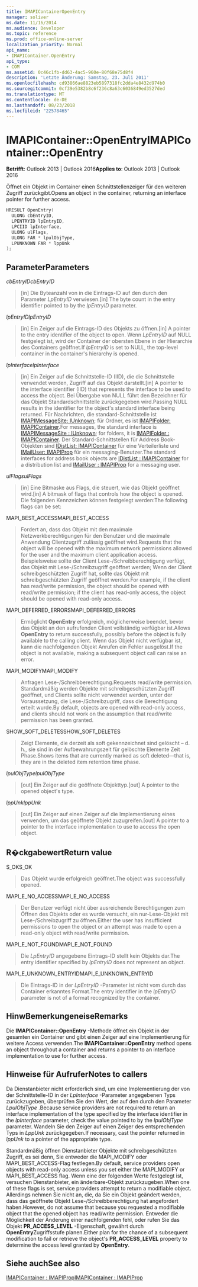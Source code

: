```yaml
---
title: IMAPIContainerOpenEntry
manager: soliver
ms.date: 11/16/2014
ms.audience: Developer
ms.topic: reference
ms.prod: office-online-server
localization_priority: Normal
api_name:
- IMAPIContainer.OpenEntry
api_type:
- COM
ms.assetid: 0c46c1fb-dd63-4ac5-960e-80f68e75d8f4
description: 'Letzte Änderung: Samstag, 23. Juli 2011'
ms.openlocfilehash: cd93866ae8823eb5897318fc2dda4e8432d974b0
ms.sourcegitcommit: 0cf39e5382b8c6f236c8a63c6036849ed3527ded
ms.translationtype: MT
ms.contentlocale: de-DE
ms.lasthandoff: 08/23/2018
ms.locfileid: "22578465"
---
```

# <a name="imapicontaineropenentry"></a><span data-ttu-id="aac96-103">IMAPIContainer::OpenEntry</span><span class="sxs-lookup"><span data-stu-id="aac96-103">IMAPIContainer::OpenEntry</span></span>

  
  
<span data-ttu-id="aac96-104">**Betrifft**: Outlook 2013 | Outlook 2016</span><span class="sxs-lookup"><span data-stu-id="aac96-104">**Applies to**: Outlook 2013 | Outlook 2016</span></span> 
  
<span data-ttu-id="aac96-105">Öffnet ein Objekt im Container einen Schnittstellenzeiger für den weiteren Zugriff zurückgibt.</span><span class="sxs-lookup"><span data-stu-id="aac96-105">Opens an object in the container, returning an interface pointer for further access.</span></span>
  
```cpp
HRESULT OpenEntry(
  ULONG cbEntryID,
  LPENTRYID lpEntryID,
  LPCIID lpInterface,
  ULONG ulFlags,
  ULONG FAR * lpulObjType,
  LPUNKNOWN FAR * lppUnk
);
```

## <a name="parameters"></a><span data-ttu-id="aac96-106">Parameter</span><span class="sxs-lookup"><span data-stu-id="aac96-106">Parameters</span></span>

 <span data-ttu-id="aac96-107">_cbEntryID_</span><span class="sxs-lookup"><span data-stu-id="aac96-107">_cbEntryID_</span></span>
  
> <span data-ttu-id="aac96-108">[in] Die Byteanzahl von in die Eintrags-ID auf den durch den Parameter _LpEntryID_ verwiesen.</span><span class="sxs-lookup"><span data-stu-id="aac96-108">[in] The byte count in the entry identifier pointed to by the  _lpEntryID_ parameter.</span></span> 
    
 <span data-ttu-id="aac96-109">_lpEntryID_</span><span class="sxs-lookup"><span data-stu-id="aac96-109">_lpEntryID_</span></span>
  
> <span data-ttu-id="aac96-110">[in] Ein Zeiger auf die Eintrags-ID des Objekts zu öffnen.</span><span class="sxs-lookup"><span data-stu-id="aac96-110">[in] A pointer to the entry identifier of the object to open.</span></span> <span data-ttu-id="aac96-111">Wenn _LpEntryID_ auf NULL festgelegt ist, wird der Container der obersten Ebene in der Hierarchie des Containers geöffnet.</span><span class="sxs-lookup"><span data-stu-id="aac96-111">If  _lpEntryID_ is set to NULL, the top-level container in the container's hierarchy is opened.</span></span> 
    
 <span data-ttu-id="aac96-112">_lpInterface_</span><span class="sxs-lookup"><span data-stu-id="aac96-112">_lpInterface_</span></span>
  
> <span data-ttu-id="aac96-113">[in] Ein Zeiger auf die Schnittstelle-ID (IID), die die Schnittstelle verwendet werden, Zugriff auf das Objekt darstellt.</span><span class="sxs-lookup"><span data-stu-id="aac96-113">[in] A pointer to the interface identifier (IID) that represents the interface to be used to access the object.</span></span> <span data-ttu-id="aac96-114">Bei Übergabe von NULL führt den Bezeichner für das Objekt Standardschnittstelle zurückgegeben wird.</span><span class="sxs-lookup"><span data-stu-id="aac96-114">Passing NULL results in the identifier for the object's standard interface being returned.</span></span> <span data-ttu-id="aac96-115">Für Nachrichten, die standard-Schnittstelle ist [IMAPIMessageSite: IUnknown](imapimessagesiteiunknown.md); für Ordner, es ist [IMAPIFolder: IMAPIContainer](imapifolderimapicontainer.md).</span><span class="sxs-lookup"><span data-stu-id="aac96-115">For messages, the standard interface is [IMAPIMessageSite : IUnknown](imapimessagesiteiunknown.md); for folders, it is [IMAPIFolder : IMAPIContainer](imapifolderimapicontainer.md).</span></span> <span data-ttu-id="aac96-116">Der Standard-Schnittstellen für Address Book-Objekten sind [IDistList: IMAPIContainer](idistlistimapicontainer.md) für eine Verteilerliste und [IMailUser: IMAPIProp](imailuserimapiprop.md) für ein messaging-Benutzer.</span><span class="sxs-lookup"><span data-stu-id="aac96-116">The standard interfaces for address book objects are [IDistList : IMAPIContainer](idistlistimapicontainer.md) for a distribution list and [IMailUser : IMAPIProp](imailuserimapiprop.md) for a messaging user.</span></span> 
    
 <span data-ttu-id="aac96-117">_ulFlags_</span><span class="sxs-lookup"><span data-stu-id="aac96-117">_ulFlags_</span></span>
  
> <span data-ttu-id="aac96-118">[in] Eine Bitmaske aus Flags, die steuert, wie das Objekt geöffnet wird.</span><span class="sxs-lookup"><span data-stu-id="aac96-118">[in] A bitmask of flags that controls how the object is opened.</span></span> <span data-ttu-id="aac96-119">Die folgenden Kennzeichen können festgelegt werden:</span><span class="sxs-lookup"><span data-stu-id="aac96-119">The following flags can be set:</span></span>
    
<span data-ttu-id="aac96-120">MAPI_BEST_ACCESS</span><span class="sxs-lookup"><span data-stu-id="aac96-120">MAPI_BEST_ACCESS</span></span> 
  
> <span data-ttu-id="aac96-121">Fordert an, dass das Objekt mit den maximale Netzwerkberechtigungen für den Benutzer und die maximale Anwendung Clientzugriff zulässig geöffnet wird.</span><span class="sxs-lookup"><span data-stu-id="aac96-121">Requests that the object will be opened with the maximum network permissions allowed for the user and the maximum client application access.</span></span> <span data-ttu-id="aac96-122">Beispielsweise sollte der Client Lese-/Schreibberechtigung verfügt, das Objekt mit Lese-/Schreibzugriff geöffnet werden; Wenn der Client schreibgeschützten Zugriff hat, sollte das Objekt mit schreibgeschützten Zugriff geöffnet werden.</span><span class="sxs-lookup"><span data-stu-id="aac96-122">For example, if the client has read/write permission, the object should be opened with read/write permission; if the client has read-only access, the object should be opened with read-only access.</span></span> 
    
<span data-ttu-id="aac96-123">MAPI_DEFERRED_ERRORS</span><span class="sxs-lookup"><span data-stu-id="aac96-123">MAPI_DEFERRED_ERRORS</span></span> 
  
> <span data-ttu-id="aac96-124">Ermöglicht **OpenEntry** erfolgreich, möglicherweise beendet, bevor das Objekt an den aufrufenden Client vollständig verfügbar ist.</span><span class="sxs-lookup"><span data-stu-id="aac96-124">Allows **OpenEntry** to return successfully, possibly before the object is fully available to the calling client.</span></span> <span data-ttu-id="aac96-125">Wenn das Objekt nicht verfügbar ist, kann die nachfolgenden Objekt Anrufen ein Fehler ausgelöst.</span><span class="sxs-lookup"><span data-stu-id="aac96-125">If the object is not available, making a subsequent object call can raise an error.</span></span> 
    
<span data-ttu-id="aac96-126">MAPI_MODIFY</span><span class="sxs-lookup"><span data-stu-id="aac96-126">MAPI_MODIFY</span></span> 
  
> <span data-ttu-id="aac96-127">Anfragen Lese-/Schreibberechtigung.</span><span class="sxs-lookup"><span data-stu-id="aac96-127">Requests read/write permission.</span></span> <span data-ttu-id="aac96-128">Standardmäßig werden Objekte mit schreibgeschützten Zugriff geöffnet, und Clients sollte nicht verwendet werden, unter der Voraussetzung, die Lese-/Schreibzugriff, dass die Berechtigung erteilt wurde.</span><span class="sxs-lookup"><span data-stu-id="aac96-128">By default, objects are opened with read-only access, and clients should not work on the assumption that read/write permission has been granted.</span></span> 
    
<span data-ttu-id="aac96-129">SHOW_SOFT_DELETES</span><span class="sxs-lookup"><span data-stu-id="aac96-129">SHOW_SOFT_DELETES</span></span>
  
> <span data-ttu-id="aac96-130">Zeigt Elemente, die derzeit als soft gekennzeichnet sind gelöscht – d. h., sie sind in der Aufbewahrungszeit für gelöschte Elemente Zeit Phase.</span><span class="sxs-lookup"><span data-stu-id="aac96-130">Shows items that are currently marked as soft deleted—that is, they are in the deleted item retention time phase.</span></span>
    
 <span data-ttu-id="aac96-131">_lpulObjType_</span><span class="sxs-lookup"><span data-stu-id="aac96-131">_lpulObjType_</span></span>
  
> <span data-ttu-id="aac96-132">[out] Ein Zeiger auf die geöffnete Objekttyp.</span><span class="sxs-lookup"><span data-stu-id="aac96-132">[out] A pointer to the opened object's type.</span></span>
    
 <span data-ttu-id="aac96-133">_lppUnk_</span><span class="sxs-lookup"><span data-stu-id="aac96-133">_lppUnk_</span></span>
  
> <span data-ttu-id="aac96-134">[out] Ein Zeiger auf einen Zeiger auf die Implementierung eines verwenden, um das geöffnete Objekt zuzugreifen.</span><span class="sxs-lookup"><span data-stu-id="aac96-134">[out] A pointer to a pointer to the interface implementation to use to access the open object.</span></span>
    
## <a name="return-value"></a><span data-ttu-id="aac96-135">R�ckgabewert</span><span class="sxs-lookup"><span data-stu-id="aac96-135">Return value</span></span>

<span data-ttu-id="aac96-136">S_OK</span><span class="sxs-lookup"><span data-stu-id="aac96-136">S_OK</span></span> 
  
> <span data-ttu-id="aac96-137">Das Objekt wurde erfolgreich geöffnet.</span><span class="sxs-lookup"><span data-stu-id="aac96-137">The object was successfully opened.</span></span>
    
<span data-ttu-id="aac96-138">MAPI_E_NO_ACCESS</span><span class="sxs-lookup"><span data-stu-id="aac96-138">MAPI_E_NO_ACCESS</span></span> 
  
> <span data-ttu-id="aac96-139">Der Benutzer verfügt nicht über ausreichende Berechtigungen zum Öffnen des Objekts oder es wurde versucht, ein nur-Lese-Objekt mit Lese-/Schreibzugriff zu öffnen.</span><span class="sxs-lookup"><span data-stu-id="aac96-139">Either the user has insufficient permissions to open the object or an attempt was made to open a read-only object with read/write permission.</span></span>
    
<span data-ttu-id="aac96-140">MAPI_E_NOT_FOUND</span><span class="sxs-lookup"><span data-stu-id="aac96-140">MAPI_E_NOT_FOUND</span></span> 
  
> <span data-ttu-id="aac96-141">Die _LpEntryID_ angegebene Eintrags-ID stellt kein Objekts dar.</span><span class="sxs-lookup"><span data-stu-id="aac96-141">The entry identifier specified by  _lpEntryID_ does not represent an object.</span></span> 
    
<span data-ttu-id="aac96-142">MAPI_E_UNKNOWN_ENTRYID</span><span class="sxs-lookup"><span data-stu-id="aac96-142">MAPI_E_UNKNOWN_ENTRYID</span></span> 
  
> <span data-ttu-id="aac96-143">Die Eintrags-ID in der _LpEntryID_ -Parameter ist nicht vom durch das Container erkanntes Format.</span><span class="sxs-lookup"><span data-stu-id="aac96-143">The entry identifier in the  _lpEntryID_ parameter is not of a format recognized by the container.</span></span> 
    
## <a name="remarks"></a><span data-ttu-id="aac96-144">HinwBemerkungeneise</span><span class="sxs-lookup"><span data-stu-id="aac96-144">Remarks</span></span>

<span data-ttu-id="aac96-145">Die **IMAPIContainer::OpenEntry** -Methode öffnet ein Objekt in der gesamten ein Container und gibt einen Zeiger auf eine Implementierung für weitere Access verwenden.</span><span class="sxs-lookup"><span data-stu-id="aac96-145">The **IMAPIContainer::OpenEntry** method opens an object throughout a container and returns a pointer to an interface implementation to use for further access.</span></span> 
  
## <a name="notes-to-callers"></a><span data-ttu-id="aac96-146">Hinweise für Aufrufer</span><span class="sxs-lookup"><span data-stu-id="aac96-146">Notes to callers</span></span>

<span data-ttu-id="aac96-147">Da Dienstanbieter nicht erforderlich sind, um eine Implementierung der von der Schnittstelle-ID in der _LpInterface_ -Parameter angegebenen Typs zurückzugeben, überprüfen Sie den Wert, der auf den durch den Parameter _LpulObjType_ .</span><span class="sxs-lookup"><span data-stu-id="aac96-147">Because service providers are not required to return an interface implementation of the type specified by the interface identifier in the  _lpInterface_ parameter, check the value pointed to by the  _lpulObjType_ parameter.</span></span> <span data-ttu-id="aac96-148">Wandeln Sie den Zeiger auf einen Zeiger des entsprechenden Typs in _LppUnk_ zurückgegeben.</span><span class="sxs-lookup"><span data-stu-id="aac96-148">If necessary, cast the pointer returned in  _lppUnk_ to a pointer of the appropriate type.</span></span> 
  
<span data-ttu-id="aac96-149">Standardmäßig öffnen Dienstanbieter Objekte mit schreibgeschützten Zugriff, es sei denn, Sie entweder die MAPI_MODIFY oder MAPI_BEST_ACCESS-Flag festlegen.</span><span class="sxs-lookup"><span data-stu-id="aac96-149">By default, service providers open objects with read-only access unless you set either the MAPI_MODIFY or MAPI_BEST_ACCESS flag.</span></span> <span data-ttu-id="aac96-150">Wenn eine der folgenden Werte festgelegt ist, versuchen Dienstanbieter, ein änderbare-Objekt zurückzugeben.</span><span class="sxs-lookup"><span data-stu-id="aac96-150">When one of these flags is set, service providers attempt to return a modifiable object.</span></span> <span data-ttu-id="aac96-151">Allerdings nehmen Sie nicht an, die, da Sie ein Objekt geändert werden, dass das geöffnete Objekt Lese-/Schreibberechtigung hat angefordert haben.</span><span class="sxs-lookup"><span data-stu-id="aac96-151">However, do not assume that because you requested a modifiable object that the opened object has read/write permission.</span></span> <span data-ttu-id="aac96-152">Entweder die Möglichkeit der Änderung einer nachfolgenden fehl, oder rufen Sie das Objekt **PR_ACCESS_LEVEL** -Eigenschaft, gewährt durch **OpenEntry**Zugriffsstufe planen.</span><span class="sxs-lookup"><span data-stu-id="aac96-152">Either plan for the chance of a subsequent modification to fail or retrieve the object's **PR_ACCESS_LEVEL** property to determine the access level granted by **OpenEntry**.</span></span>
  
## <a name="see-also"></a><span data-ttu-id="aac96-153">Siehe auch</span><span class="sxs-lookup"><span data-stu-id="aac96-153">See also</span></span>



[<span data-ttu-id="aac96-154">IMAPIContainer : IMAPIProp</span><span class="sxs-lookup"><span data-stu-id="aac96-154">IMAPIContainer : IMAPIProp</span></span>](imapicontainerimapiprop.md)

